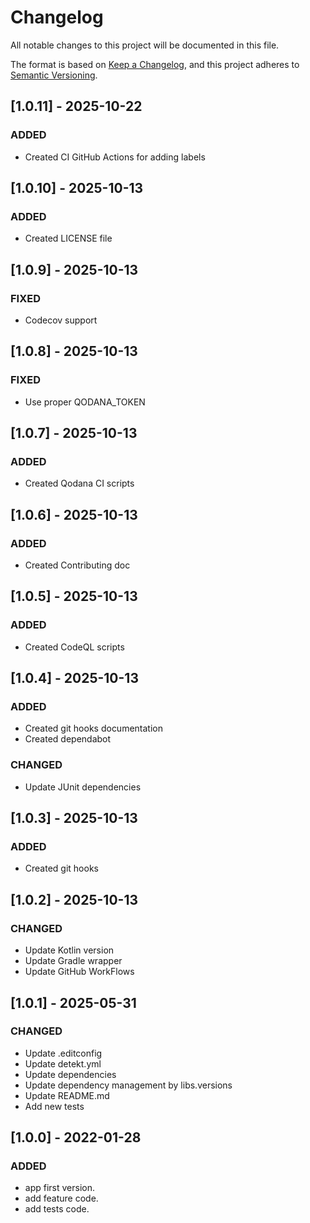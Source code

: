 # Changelog

All notable changes to this project will be documented in this file.

The format is based on [Keep a Changelog](https://keepachangelog.com/en/1.0.0/), and this project adheres
to [Semantic Versioning](https://semver.org/spec/v2.0.0.html).

## [1.0.11] - 2025-10-22

### ADDED

- Created CI GitHub Actions for adding labels

## [1.0.10] - 2025-10-13

### ADDED

- Created LICENSE file

## [1.0.9] - 2025-10-13

### FIXED

- Codecov support

## [1.0.8] - 2025-10-13

### FIXED

- Use proper QODANA_TOKEN

## [1.0.7] - 2025-10-13

### ADDED

- Created Qodana CI scripts

## [1.0.6] - 2025-10-13

### ADDED

- Created Contributing doc

## [1.0.5] - 2025-10-13

### ADDED

- Created CodeQL scripts

## [1.0.4] - 2025-10-13

### ADDED

- Created git hooks documentation
- Created dependabot

### CHANGED

- Update JUnit dependencies

## [1.0.3] - 2025-10-13

### ADDED

- Created git hooks

## [1.0.2] - 2025-10-13

### CHANGED

- Update Kotlin version
- Update Gradle wrapper
- Update GitHub WorkFlows

## [1.0.1] - 2025-05-31

### CHANGED

- Update .editconfig
- Update detekt.yml
- Update dependencies
- Update dependency management by libs.versions
- Update README.md
- Add new tests

## [1.0.0] - 2022-01-28

### ADDED

- app first version.
- add feature code.
- add tests code.
